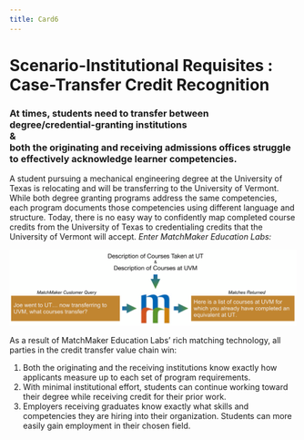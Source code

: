 ```yaml
---
title: Card6
---
```

# Scenario-Institutional Requisites : Case-Transfer Credit Recognition

### At times, students need to transfer between degree/credential-granting institutions<br/>&<br/>both the originating and receiving admissions offices struggle to effectively acknowledge learner competencies.  

A student pursuing a mechanical engineering degree at the University of Texas is relocating and will be transferring to the University of Vermont. While both degree granting programs address the same competencies, each program documents those competencies using different language and structure. Today, there is no easy way to confidently map completed course credits from the University of Texas to credentialing credits that the University of Vermont will accept. *Enter MatchMaker Education Labs:*

![MatchMaker University Transfer Diagram](/mmassets/MM-Example-Transfer.svg)

As a result of MatchMaker Education Labs’ rich matching technology, all parties in the credit transfer value chain win:

1. Both the originating and the receiving institutions know exactly how applicants measure up to each set of program requirements.
2. With minimal institutional effort, students can continue working toward their degree while receiving credit for their prior work.
3. Employers receiving graduates know exactly what skills and competencies they are hiring into their organization. Students can more easily gain employment  in their chosen field.


